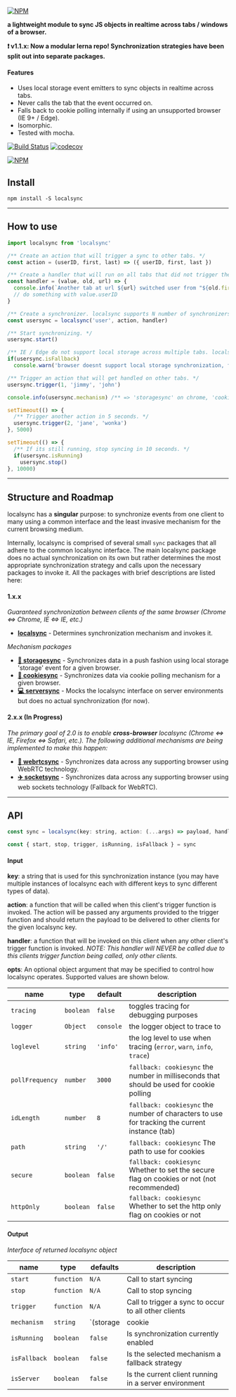 [![NPM](https://raw.githubusercontent.com/noderaider/localsync/master/public/images/localsync.gif)](https://npmjs.com/packages/localsync)

**a lightweight module to sync JS objects in realtime across tabs / windows of a browser.**

**:exclamation: v1.1.x: Now a modular lerna repo! Synchronization strategies have been split out into separate packages.**

#### Features

* Uses local storage event emitters to sync objects in realtime across tabs.
* Never calls the tab that the event occurred on.
* Falls back to cookie polling internally if using an unsupported browser (IE 9+ / Edge).
* Isomorphic.
* Tested with mocha.

[![Build Status](https://travis-ci.org/noderaider/localsync.svg?branch=master)](https://travis-ci.org/noderaider/localsync)
[![codecov](https://codecov.io/gh/noderaider/localsync/branch/master/graph/badge.svg)](https://codecov.io/gh/noderaider/localsync)

[![NPM](https://nodei.co/npm/localsync.png?stars=true&downloads=true)](https://nodei.co/npm/localsync/)


## Install

`npm install -S localsync`

___

## How to use

```js
import localsync from 'localsync'

/** Create an action that will trigger a sync to other tabs. */
const action = (userID, first, last) => ({ userID, first, last })

/** Create a handler that will run on all tabs that did not trigger the sync. */
const handler = (value, old, url) => {
  console.info(`Another tab at url ${url} switched user from "${old.first} ${old.last}" to "${value.first} ${value.last}".`)
  // do something with value.userID
}

/** Create a synchronizer. localsync supports N number of synchronizers for different things across your app. The key 'user' defines a localsync synchronization channel. */
const usersync = localsync('user', action, handler)

/** Start synchronizing. */
usersync.start()

/** IE / Edge do not support local storage across multiple tabs. localsync will automatically fallback to a cookie polling mechanism here. You don't need to do anything else. */
if(usersync.isFallback)
  console.warn('browser doesnt support local storage synchronization, falling back to cookie synchronization.')

/** Trigger an action that will get handled on other tabs. */
usersync.trigger(1, 'jimmy', 'john')

console.info(usersync.mechanism) /** => 'storagesync' on chrome, 'cookiesync' on IE */

setTimeout(() => {
  /** Trigger another action in 5 seconds. */
  usersync.trigger(2, 'jane', 'wonka')
}, 5000)

setTimeout(() => {
  /** If its still running, stop syncing in 10 seconds. */
  if(usersync.isRunning)
    usersync.stop()
}, 10000)
```

___

## Structure and Roadmap

localsync has a **singular** purpose: to synchronize events from one client to many using a common interface and the least invasive mechanism for the current browsing medium.

Internally, localsync is comprised of several small `sync` packages that all adhere to the common localsync interface. The main localsync package does no actual synchronization on its own but rather determines the most appropriate synchronization strategy and calls upon the necessary packages to invoke it. All the packages with brief descriptions are listed here:

#### 1.x.x

*Guaranteed synchronization between clients of the same browser (Chrome <=> Chrome, IE <=> IE, etc.)*

* **[localsync](https://npmjs.com/packages/localsync)** - Determines synchronization mechanism and invokes it.

*Mechanism packages*

* **[:bullettrain_front: storagesync](https://npmjs.com/packages/storagesync)** - Synchronizes data in a push fashion using local storage 'storage' event for a given browser.
* **[:cookie: cookiesync](https://npmjs.com/packages/cookiesync)** - Synchronizes data via cookie polling mechanism for a given browser.
* **[:computer: serversync](https://npmjs.com/packages/serversync)** - Mocks the localsync interface on server environments but does no actual synchronization (for now).

#### 2.x.x (In Progress)

*The primary goal of 2.0 is to enable **cross-browser** localsync (Chrome <=> IE, Firefox <=> Safari, etc.). The following additional mechanisms are being implemented to make this happen:*

* **[:rocket: webrtcsync](https://npmjs.com/packages/webrtcsync)** - Synchronizes data across any supporting browser using WebRTC technology.
* **[:airplane: socketsync](https://npmjs.com/packages/socketsync)** - Synchronizes data across any supporting browser using web sockets technology (Fallback for WebRTC).

___

## API

```js
const sync = localsync(key: string, action: (...args) => payload, handler: payload => {}, [opts: Object])

const { start, stop, trigger, isRunning, isFallback } = sync
```

#### Input

**key**: a string that is used for this synchronization instance (you may have multiple instances of localsync each with different keys to sync different types of data).

**action**: a function that will be called when this client's trigger function is invoked. The action will be passed any arguments provided to the trigger function and should return the payload to be delivered to other clients for the given localsync key.

**handler**: a function that will be invoked on this client when any other client's trigger function is invoked. *NOTE: This handler will NEVER be called due to this clients trigger function being called, only other clients.*

**opts**: An optional object argument that may be specified to control how localsync operates. Supported values are shown below.

**name**        | **type**  | **default** | **description**
--------        | --------  | ----------- | ---------------
`tracing`       | `boolean` | `false`     | toggles tracing for debugging purposes
`logger`        | `Object`  | `console`   | the logger object to trace to
`loglevel`      | `string`  | `'info'`    | the log level to use when tracing (`error`, `warn`, `info`, `trace`)
`pollFrequency` | `number`  | `3000`      | `fallback: cookiesync` the number in milliseconds that should be used for cookie polling
`idLength`      | `number`  | `8`         | `fallback: cookiesync` the number of characters to use for tracking the current instance (tab)
`path`          | `string`  | `'/'`       | `fallback: cookiesync` The path to use for cookies
`secure`        | `boolean` | `false`     | `fallback: cookiesync` Whether to set the secure flag on cookies or not (not recommended)
`httpOnly`      | `boolean` | `false`     | `fallback: cookiesync` Whether to set the http only flag on cookies or not


#### Output

*Interface of returned localsync object*

**name**        | **type**      | **defaults**                    | **description**
--------        | --------      | -----------                     | ---------------
`start`         | `function`    | `N/A`                           | Call to start syncing
`stop`          | `function`    | `N/A`                           | Call to stop syncing
`trigger`       | `function`    | `N/A`                           | Call to trigger a sync to occur to all other clients
`mechanism`     | `string`      | `(storage|cookie|server)sync`   | The underlying mechanism that was selected for synchronization
`isRunning`     | `boolean`     | `false`                         | Is synchronization currently enabled
`isFallback`    | `boolean`     | `false`                         | Is the selected mechanism a fallback strategy
`isServer`      | `boolean`     | `false`                         | Is the current client running in a server environment

